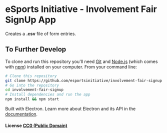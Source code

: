 # eSports Initiative - Involvement Fair SignUp App

Creates a **.csv** file of form entries.

## To Further Develop

To clone and run this repository you'll need [Git](https://git-scm.com) and [Node.js](https://nodejs.org/en/download/) (which comes with [npm](http://npmjs.com)) installed on your computer. From your command line:

```bash
# Clone this repository
git clone https://github.com/esportsinitiative/involvement-fair-signup
# Go into the repository
cd involvement-fair-signup
# Install dependencies and run the app
npm install && npm start
```

Built with Electron. Learn more about Electron and its API in the [documentation](http://electron.atom.io/docs/latest).

#### License [CC0 (Public Domain)](LICENSE.md)
